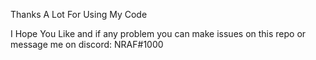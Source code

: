 Thanks A Lot For Using My Code

I Hope You Like and if any problem you can make issues on this repo or message me on discord: NRAF#1000
